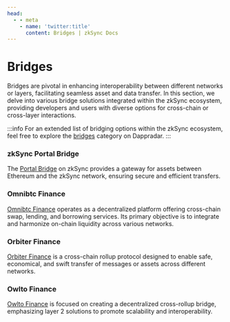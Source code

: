 ```yaml
---
head:
  - - meta
    - name: 'twitter:title'
      content: Bridges | zkSync Docs
---
```


# Bridges

Bridges are pivotal in enhancing interoperability between different networks or layers, facilitating seamless asset and
data transfer. In this section, we delve into various bridge solutions integrated within the zkSync ecosystem, providing
developers and users with diverse options for cross-chain or cross-layer interactions.

:::info For an extended list of bridging options within the zkSync ecosystem, feel free to explore the
[bridges](https://zksync.dappradar.com/ecosystem?category-de=bridges) category on Dappradar. :::

### **zkSync Portal Bridge**

The [Portal Bridge](https://bridge.zksync.io/) on zkSync provides a gateway for assets between Ethereum and the zkSync
network, ensuring secure and efficient transfers.

### **Omnibtc Finance**

[Omnibtc Finance](https://www.omnibtc.finance/) operates as a decentralized platform offering cross-chain swap, lending,
and borrowing services. Its primary objective is to integrate and harmonize on-chain liquidity across various networks.

### **Orbiter Finance**

[Orbiter Finance](https://www.orbiter.finance/?source=Ethereum&dest=zkSync%20Era&token=ETH) is a cross-chain rollup
protocol designed to enable safe, economical, and swift transfer of messages or assets across different networks.

### **Owlto Finance**

[Owlto Finance](https://owlto.finance/) is focused on creating a decentralized cross-rollup bridge, emphasizing layer 2
solutions to promote scalability and interoperability.
